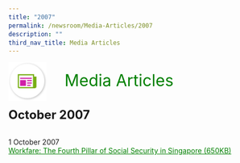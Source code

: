 ```yaml
---
title: "2007"
permalink: /newsroom/Media-Articles/2007
description: ""
third_nav_title: Media Articles
---
```

<html>
<img align="left" src="/images/icons/ico_media_articles.png" class="PressReleaseIcon"><br><font align="center" color="green" size="+3">&nbsp;&nbsp;&nbsp;&nbsp;Media Articles</font>
<br><br><br>
<font size="+2"><b>October 2007</b></font><br><br>

1 October 2007<br>
<a class="hyperlink" href="https://www.workfare.gov.sg/Media%20Articles/Pages/Workfare%20The%20Fourth%20Pillar%20of%20Social%20Security%20in%20Singapore.pdf">Workfare: The Fourth Pillar of Social Security in Singapore (650KB)</a>

<style>
img.PressReleaseIcon {
  height: 15%;
  width: 15%;
}
a.hyperlink {
    color:green;
  }
a.hyperlink:hover {
    color:MediumVioletRed;
}
</style>
</html>